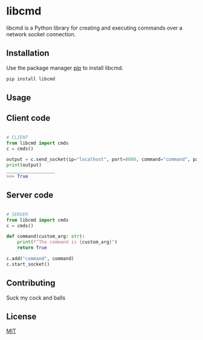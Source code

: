 # libcmd

libcmd is a Python library for creating and executing commands over a network socket connection.

## Installation

Use the package manager [pip](https://pip.pypa.io/en/stable/) to install libcmd.

```bash
pip install libcmd
```

## Usage

## Client code
```python

# CLIENT
from libcmd import cmds
c = cmds()

output = c.send_socket(ip="localhost", port=8080, command="command", packet_size=1024, custom_arg="Bat")
print(output)
__________________
>>> True
```
## Server code
```python

# SERVER
from libcmd import cmds
c = cmds()

def command(custom_arg: str):
    print(f"The command is {custom_arg}")
    return True

c.add("command", command)
c.start_socket()

```


## Contributing
Suck my cock and balls

## License
[MIT](https://www.pornhub.com/)
